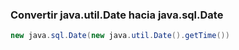 ### Convertir java.util.Date hacia java.sql.Date

```java
new java.sql.Date(new java.util.Date().getTime())
```
